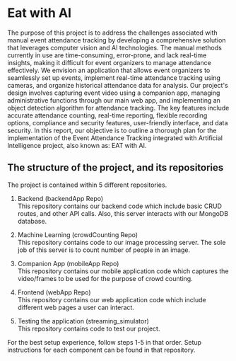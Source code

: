 # Eat with AI
The purpose of this project is to address the challenges associated with manual event attendance tracking by developing a comprehensive solution that leverages computer vision and AI technologies. The manual methods currently in use are time-consuming, error-prone, and lack real-time insights, making it difficult for event organizers to manage attendance effectively. We envision an application that allows event organizers to seamlessly set up events, implement real-time attendance tracking using cameras, and organize historical attendance data for analysis. Our project's design involves capturing event video using a companion app, managing administrative functions through our main web app, and implementing an object detection algorithm for attendance tracking. The key features include accurate attendance counting, real-time reporting, flexible recording options, compliance and security features, user-friendly interface, and data security. In this report, our objective is to outline a thorough plan for the implementation of the Event Attendance Tracking integrated with Artificial Intelligence project, also known as: EAT with AI.

## The structure of the project, and its repositories
The project is contained within 5 different repositories.

1. Backend (backendApp Repo)  
This repository contains our backend code which include basic CRUD routes, and other API calls. Also, this server interacts with our MongoDB database.

2. Machine Learning (crowdCounting Repo)   
This repository contains code to our image processing server. The sole job of this server is to count number of people in an image.

3. Companion App (mobileApp Repo)   
This repository contains our mobile application code which captures the video/frames to be used for the purpose of crowd counting.

4. Frontend (webApp Repo)   
This repository contains our web application code which include different web pages a user can interact.

5. Testing the application (streaming_simulator)   
This repository contains code to test our project.

For the best setup experience, follow steps 1-5 in that order. Setup instructions for each component can be found in that repository.



